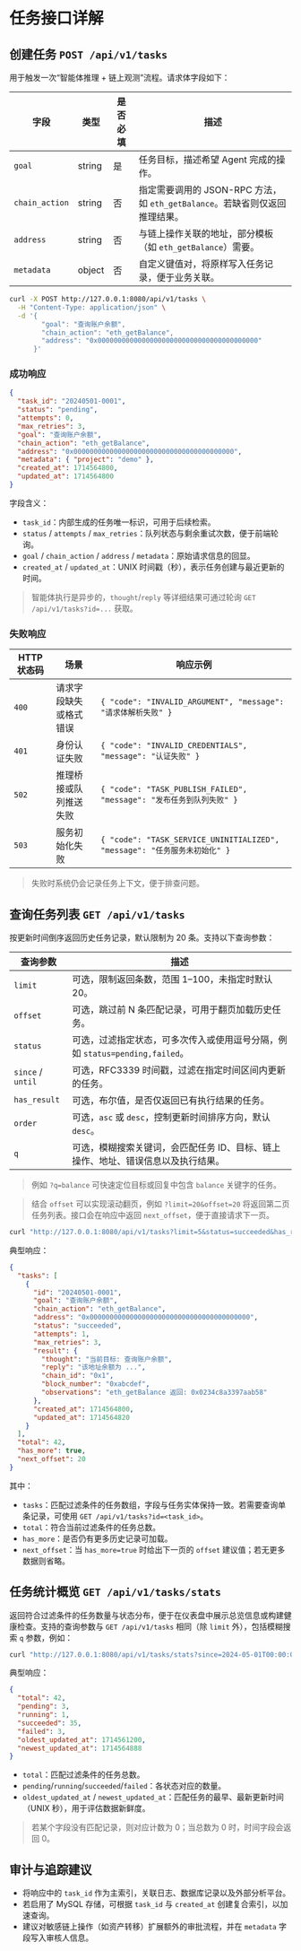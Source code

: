 # 任务接口详解

## 创建任务 `POST /api/v1/tasks`

用于触发一次“智能体推理 + 链上观测”流程。请求体字段如下：

| 字段 | 类型 | 是否必填 | 描述 |
| --- | --- | --- | --- |
| `goal` | string | 是 | 任务目标，描述希望 Agent 完成的操作。 |
| `chain_action` | string | 否 | 指定需要调用的 JSON-RPC 方法，如 `eth_getBalance`。若缺省则仅返回推理结果。 |
| `address` | string | 否 | 与链上操作关联的地址，部分模板（如 `eth_getBalance`）需要。 |
| `metadata` | object | 否 | 自定义键值对，将原样写入任务记录，便于业务关联。 |

```bash
curl -X POST http://127.0.0.1:8080/api/v1/tasks \
  -H "Content-Type: application/json" \
  -d '{
        "goal": "查询账户余额",
        "chain_action": "eth_getBalance",
        "address": "0x0000000000000000000000000000000000000000"
      }'
```

### 成功响应

```json
{
  "task_id": "20240501-0001",
  "status": "pending",
  "attempts": 0,
  "max_retries": 3,
  "goal": "查询账户余额",
  "chain_action": "eth_getBalance",
  "address": "0x0000000000000000000000000000000000000000",
  "metadata": { "project": "demo" },
  "created_at": 1714564800,
  "updated_at": 1714564800
}
```

字段含义：

- `task_id`：内部生成的任务唯一标识，可用于后续检索。
- `status` / `attempts` / `max_retries`：队列状态与剩余重试次数，便于前端轮询。
- `goal` / `chain_action` / `address` / `metadata`：原始请求信息的回显。
- `created_at` / `updated_at`：UNIX 时间戳（秒），表示任务创建与最近更新的时间。

> 智能体执行是异步的，`thought`/`reply` 等详细结果可通过轮询 `GET /api/v1/tasks?id=...` 获取。

### 失败响应

| HTTP 状态码 | 场景 | 响应示例 |
| --- | --- | --- |
| `400` | 请求字段缺失或格式错误 | `{ "code": "INVALID_ARGUMENT", "message": "请求体解析失败" }` |
| `401` | 身份认证失败 | `{ "code": "INVALID_CREDENTIALS", "message": "认证失败" }` |
| `502` | 推理桥接或队列推送失败 | `{ "code": "TASK_PUBLISH_FAILED", "message": "发布任务到队列失败" }` |
| `503` | 服务初始化失败 | `{ "code": "TASK_SERVICE_UNINITIALIZED", "message": "任务服务未初始化" }` |

> 失败时系统仍会记录任务上下文，便于排查问题。

## 查询任务列表 `GET /api/v1/tasks`

按更新时间倒序返回历史任务记录，默认限制为 20 条。支持以下查询参数：

| 查询参数 | 描述 |
| --- | --- |
| `limit` | 可选，限制返回条数，范围 1–100，未指定时默认 20。 |
| `offset` | 可选，跳过前 N 条匹配记录，可用于翻页加载历史任务。 |
| `status` | 可选，过滤指定状态，可多次传入或使用逗号分隔，例如 `status=pending,failed`。 |
| `since` / `until` | 可选，RFC3339 时间戳，过滤在指定时间区间内更新的任务。 |
| `has_result` | 可选，布尔值，是否仅返回已有执行结果的任务。 |
| `order` | 可选，`asc` 或 `desc`，控制更新时间排序方向，默认 `desc`。 |
| `q` | 可选，模糊搜索关键词，会匹配任务 ID、目标、链上操作、地址、错误信息以及执行结果。 |

> 例如 `?q=balance` 可快速定位目标或回复中包含 `balance` 关键字的任务。

> 结合 `offset` 可以实现滚动翻页，例如 `?limit=20&offset=20` 将返回第二页任务列表。接口会在响应中返回 `next_offset`，便于直接请求下一页。

```bash
curl "http://127.0.0.1:8080/api/v1/tasks?limit=5&status=succeeded&has_result=true"
```

典型响应：

```json
{
  "tasks": [
    {
      "id": "20240501-0001",
      "goal": "查询账户余额",
      "chain_action": "eth_getBalance",
      "address": "0x0000000000000000000000000000000000000000",
      "status": "succeeded",
      "attempts": 1,
      "max_retries": 3,
      "result": {
        "thought": "当前目标: 查询账户余额",
        "reply": "该地址余额为 ...",
        "chain_id": "0x1",
        "block_number": "0xabcdef",
        "observations": "eth_getBalance 返回: 0x0234c8a3397aab58"
      },
      "created_at": 1714564800,
      "updated_at": 1714564820
    }
  ],
  "total": 42,
  "has_more": true,
  "next_offset": 20
}
```

其中：

- `tasks`：匹配过滤条件的任务数组，字段与任务实体保持一致。若需要查询单条记录，可使用 `GET /api/v1/tasks?id=<task_id>`。
- `total`：符合当前过滤条件的任务总数。
- `has_more`：是否仍有更多历史记录可加载。
- `next_offset`：当 `has_more=true` 时给出下一页的 `offset` 建议值；若无更多数据则省略。

## 任务统计概览 `GET /api/v1/tasks/stats`

返回符合过滤条件的任务数量与状态分布，便于在仪表盘中展示总览信息或构建健康检查。支持的查询参数与 `GET /api/v1/tasks` 相同（除 `limit` 外），包括模糊搜索 `q` 参数，例如：

```bash
curl "http://127.0.0.1:8080/api/v1/tasks/stats?since=2024-05-01T00:00:00Z&has_result=true"
```

典型响应：

```json
{
  "total": 42,
  "pending": 3,
  "running": 1,
  "succeeded": 35,
  "failed": 3,
  "oldest_updated_at": 1714561200,
  "newest_updated_at": 1714564888
}
```

- `total`：匹配过滤条件的任务总数。
- `pending`/`running`/`succeeded`/`failed`：各状态对应的数量。
- `oldest_updated_at` / `newest_updated_at`：匹配任务的最早、最新更新时间（UNIX 秒），用于评估数据新鲜度。

> 若某个字段没有匹配记录，则对应计数为 0；当总数为 0 时，时间字段会返回 0。

## 审计与追踪建议

- 将响应中的 `task_id` 作为主索引，关联日志、数据库记录以及外部分析平台。
- 若启用了 MySQL 存储，可根据 `task_id` 与 `created_at` 创建复合索引，以加速查询。
- 建议对敏感链上操作（如资产转移）扩展额外的审批流程，并在 `metadata` 字段写入审核人信息。
